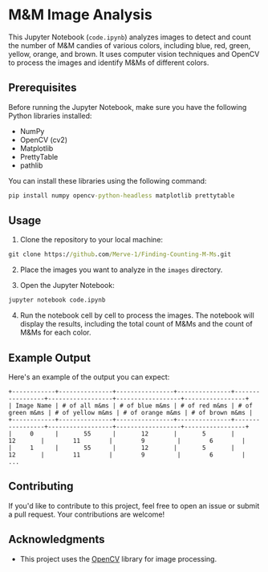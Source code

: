 # M&M Image Analysis

This Jupyter Notebook (`code.ipynb`) analyzes images to detect and count the number of M&M candies of various colors, including blue, red, green, yellow, orange, and brown. It uses computer vision techniques and OpenCV to process the images and identify M&Ms of different colors.

## Prerequisites

Before running the Jupyter Notebook, make sure you have the following Python libraries installed:

- NumPy
- OpenCV (cv2)
- Matplotlib
- PrettyTable
- pathlib

You can install these libraries using the following command:

```cmd
pip install numpy opencv-python-headless matplotlib prettytable
```

## Usage

1. Clone the repository to your local machine:

```cmd
git clone https://github.com/Merve-1/Finding-Counting-M-Ms.git
```

2. Place the images you want to analyze in the `images` directory.

3. Open the Jupyter Notebook:

```cmd
jupyter notebook code.ipynb
```

4. Run the notebook cell by cell to process the images. The notebook will display the results, including the total count of M&Ms and the count of M&Ms for each color.

## Example Output

Here's an example of the output you can expect:

```
+------------+---------------+----------------+---------------+-----------------+------------------+------------------+-----------------+
| Image Name | # of all m&ms | # of blue m&ms | # of red m&ms | # of green m&ms | # of yellow m&ms | # of orange m&ms | # of brown m&ms |
+------------+---------------+----------------+---------------+-----------------+------------------+------------------+-----------------+
|     0      |       55      |       12       |       5       |        12       |        11        |        9         |        6        |
|     1      |       55      |       12       |       5       |        12       |        11        |        9         |        6        |
...
```

## Contributing

If you'd like to contribute to this project, feel free to open an issue or submit a pull request. Your contributions are welcome!


## Acknowledgments

- This project uses the [OpenCV](https://opencv.org/) library for image processing.

